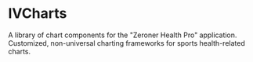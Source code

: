 # IVCharts
A library of chart components for the "Zeroner Health Pro" application. Customized, non-universal charting frameworks for sports health-related charts.
